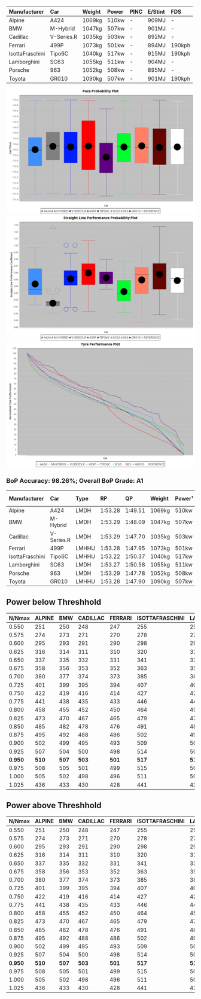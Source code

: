 |Manufacturer|Car|Weight|Power|PINC|E/Stint|FDS|
|:-|:-|:-|:-|:-|:-|:-|
|Alpine|A424|1069kg|510kw|-|909MJ|-|
|BMW|M-Hybrid|1047kg|507kw|-|901MJ|-|
|Cadillac|V-Series.R|1035kg|503kw|-|892MJ|-|
|Ferrari|499P|1073kg|501kw|-|894MJ|190kph|
|IsottaFraschini|Tipo6C|1040kg|517kw|-|915MJ|190kph|
|Lamborghini|SC63|1055kg|511kw|-|904MJ|-|
|Porsche|963|1052kg|508kw|-|895MJ|-|
|Toyota|GR010|1090kg|507kw|-|901MJ|190kph|

![PACECHART](./IMG/ACOMETHOD.png)
![STRAIGHTLINEPERFORMANCECHART](./IMG/ACOMETHOD_sp.png)
![TYREPERFORMANCECHART](./IMG/ACOMETHOD_tw.png)

### BoP Accuracy: 98.26%; Overall BoP Grade: A1
|Manufacturer|Car|Type|RP|QP|Weight|Power¹|Threshhold|PINC|Power²|E/Stint|AVG Vmax|FDS|RDLC|L/Stint|BOP-Grade|ModelAccuracy|ModelPoints|Match%|
|:-|:-|:-|:-|:-|:-|:-|:-|:-|:-|:-|:-|:-|:-|:-|:-|:-|:-|:-|
|Alpine|A424|LMDH|1:53.28|1:49.51|1069kg|510kw|210.0kph|-|510kw|909MJ|277.68kph|-|0.99|35|~A1|80.53%|517|100.00%|
|BMW|M-Hybrid|LMDH|1:53.29|1:48.09|1047kg|507kw|210.0kph|-|507kw|901MJ|275.02kph|-|1.02|35|~A1|98.60%|1690|100.00%|
|Cadillac|V-Series.R|LMDH|1:53.29|1:47.70|1035kg|503kw|210.0kph|-|503kw|892MJ|278.99kph|-|1.02|35|~A1|88.58%|2033|100.00%|
|Ferrari|499P|LMHHU|1:53.28|1:47.95|1073kg|501kw|210.0kph|-|501kw|894MJ|279.29kph|190kph|1.02|35|~A1|84.67%|2303|100.00%|
|IsottaFraschini|Tipo6C|LMHHU|1:53.22|1:50.37|1040kg|517kw|210.0kph|-|517kw|915MJ|280.46kph|190kph|1.07|35|+A2|66.67%|96|92.99%|
|Lamborghini|SC63|LMDH|1:53.27|1:50.58|1055kg|511kw|210.0kph|-|511kw|904MJ|276.55kph|-|1.04|35|+A2|96.77%|419|93.08%|
|Porsche|963|LMDH|1:53.29|1:47.78|1052kg|508kw|210.0kph|-|508kw|895MJ|278.98kph|-|1.00|35|~A1|93.05%|5740|100.00%|
|Toyota|GR010|LMHHU|1:53.28|1:47.90|1090kg|507kw|210.0kph|-|507kw|901MJ|278.89kph|190kph|1.00|35|~A1|90.17%|3255|100.00%|

## Power below Threshhold
|N/Nmax|ALPINE|BMW|CADILLAC|FERRARI|ISOTTAFRASCHINI|LAMBORGHINI|PORSCHE|TOYOTA|
|:-|:-|:-|:-|:-|:-|:-|:-|:-|
|0.550|251|250|248|247|255|252|250|250|
|0.575|274|273|271|270|278|275|273|273|
|0.600|295|293|291|290|298|295|293|293|
|0.625|316|314|311|310|320|316|314|314|
|0.650|337|335|332|331|341|337|335|335|
|0.675|358|356|353|352|363|359|357|356|
|0.700|380|377|374|373|385|380|378|377|
|0.725|401|399|395|394|407|402|399|399|
|0.750|422|419|416|414|427|422|420|419|
|0.775|441|438|435|433|446|441|439|438|
|0.800|458|455|452|450|464|459|456|455|
|0.825|473|470|467|465|479|474|471|470|
|0.850|485|482|478|476|491|485|483|482|
|0.875|495|492|488|486|502|496|493|492|
|0.900|502|499|495|493|509|503|500|499|
|0.925|507|504|500|498|514|508|505|504|
|**0.950**|**510**|**507**|**503**|**501**|**517**|**511**|**508**|**507**|
|0.975|508|505|501|499|515|509|506|505|
|1.000|505|502|498|496|511|505|503|502|
|1.025|436|433|430|428|441|436|434|433|

## Power above Threshhold
|N/Nmax|ALPINE|BMW|CADILLAC|FERRARI|ISOTTAFRASCHINI|LAMBORGHINI|PORSCHE|TOYOTA|
|:-|:-|:-|:-|:-|:-|:-|:-|:-|
|0.550|251|250|248|247|255|252|250|250|
|0.575|274|273|271|270|278|275|273|273|
|0.600|295|293|291|290|298|295|293|293|
|0.625|316|314|311|310|320|316|314|314|
|0.650|337|335|332|331|341|337|335|335|
|0.675|358|356|353|352|363|359|357|356|
|0.700|380|377|374|373|385|380|378|377|
|0.725|401|399|395|394|407|402|399|399|
|0.750|422|419|416|414|427|422|420|419|
|0.775|441|438|435|433|446|441|439|438|
|0.800|458|455|452|450|464|459|456|455|
|0.825|473|470|467|465|479|474|471|470|
|0.850|485|482|478|476|491|485|483|482|
|0.875|495|492|488|486|502|496|493|492|
|0.900|502|499|495|493|509|503|500|499|
|0.925|507|504|500|498|514|508|505|504|
|**0.950**|**510**|**507**|**503**|**501**|**517**|**511**|**508**|**507**|
|0.975|508|505|501|499|515|509|506|505|
|1.000|505|502|498|496|511|505|503|502|
|1.025|436|433|430|428|441|436|434|433|
